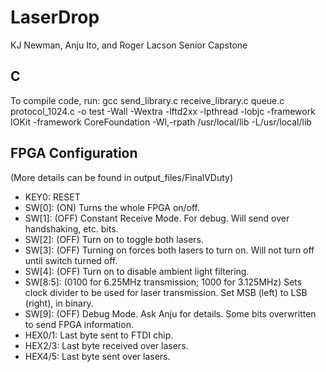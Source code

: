 # LaserDrop
KJ Newman, Anju Ito, and Roger Lacson Senior Capstone

## C
To compile code, run:
gcc send_library.c receive_library.c queue.c protocol_1024.c -o test -Wall -Wextra -lftd2xx -lpthread -lobjc -framework IOKit -framework CoreFoundation -Wl,-rpath /usr/local/lib -L/usr/local/lib


## FPGA Configuration
(More details can be found in output_files/FinalVDuty)
- KEY0: RESET
- SW[0]: (ON) Turns the whole FPGA on/off.
- SW[1]: (OFF) Constant Receive Mode. For debug. Will send over handshaking, etc. bits.
- SW[2]: (OFF) Turn on to toggle both lasers.
- SW[3]: (OFF) Turning on forces both lasers to turn on. Will not turn off until switch turned off.
- SW[4]: (OFF) Turn on to disable ambient light filtering.
- SW[8:5]: (0100 for 6.25MHz transmission; 1000 for 3.125MHz) Sets clock divider to be used for laser transmission. Set MSB (left) to LSB (right), in binary.
- SW[9]: (OFF) Debug Mode. Ask Anju for details. Some bits overwritten to send FPGA information.
- HEX0/1: Last byte sent to FTDI chip.
- HEX2/3: Last byte received over lasers.
- HEX4/5: Last byte sent over lasers.
